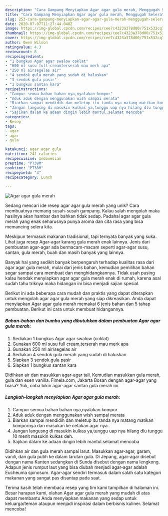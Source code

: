 ```yaml
---
description: "Cara Gampang Menyiapkan Agar agar gula merah, Menggugah Selera"
title: "Cara Gampang Menyiapkan Agar agar gula merah, Menggugah Selera"
slug: 253-cara-gampang-menyiapkan-agar-agar-gula-merah-menggugah-selera
date: 2020-07-07T11:27:44.048Z
image: https://img-global.cpcdn.com/recipes/cee7c4323a378d00/751x532cq70/agar-agar-gula-merah-foto-resep-utama.jpg
thumbnail: https://img-global.cpcdn.com/recipes/cee7c4323a378d00/751x532cq70/agar-agar-gula-merah-foto-resep-utama.jpg
cover: https://img-global.cpcdn.com/recipes/cee7c4323a378d00/751x532cq70/agar-agar-gula-merah-foto-resep-utama.jpg
author: Owen Wilson
ratingvalue: 4.3
reviewcount: 8
recipeingredient:
- "1 bungkus Agar agar swalow coklat"
- "600 ml susu full creamterserah mau merk apa"
- "250 ml airsegelas air"
- "4 sendok gula merah yang sudah di haluskan"
- "3 sendok gula pasir"
- "1 bungkus santan kara"
recipeinstructions:
- "Campur semua bahan bahan nya,nyalakan kompor"
- "Aduk aduk dengan menggunakan wish sampai merata"
- "Biarkan sampai mendidih dan meletup itu tanda nya matang matikan kompornya dan masukan ke cetakan agar nya."
- "Jangan langusng di masukin kulkas ya,tunggu uap nya hilang dlu tunggu 10 menit masukin kulkas deh."
- "Sajikan dalam ke adaan dingin lebih mantul.selamat mencoba"
categories:
- Resep
tags:
- agar
- agar
- gula

katakunci: agar agar gula 
nutrition: 241 calories
recipecuisine: Indonesian
preptime: "PT39M"
cooktime: "PT38M"
recipeyield: "3"
recipecategory: Lunch

---
```



![Agar agar gula merah](https://img-global.cpcdn.com/recipes/cee7c4323a378d00/751x532cq70/agar-agar-gula-merah-foto-resep-utama.jpg)

Sedang mencari ide resep agar agar gula merah yang unik? Cara membuatnya memang susah-susah gampang. Kalau salah mengolah maka hasilnya akan hambar dan bahkan tidak sedap. Padahal agar agar gula merah yang enak seharusnya punya aroma dan cita rasa yang bisa memancing selera kita.

Meskipun termasuk makanan tradisional, tapi ternyata banyak yang suka. Lihat juga resep Agar-agar karang gula merah enak lainnya. Jenis dari pembuatan agar-agar ada bermacam-macam seperti agar-agar susu, santan, gula merah, buah dan masih banyak yang lainnya.

Banyak hal yang sedikit banyak berpengaruh terhadap kualitas rasa dari agar agar gula merah, mulai dari jenis bahan, kemudian pemilihan bahan segar sampai cara membuat dan menghidangkannya. Tidak usah pusing kalau hendak menyiapkan agar agar gula merah enak di rumah, karena asal sudah tahu triknya maka hidangan ini bisa menjadi sajian spesial.


Berikut ini ada beberapa cara mudah dan praktis yang dapat diterapkan untuk mengolah agar agar gula merah yang siap dikreasikan. Anda dapat menyiapkan Agar agar gula merah memakai 6 jenis bahan dan 5 tahap pembuatan. Berikut ini cara untuk membuat hidangannya.

<!--inarticleads1-->

##### Bahan-bahan dan bumbu yang dibutuhkan dalam pembuatan Agar agar gula merah:

1. Sediakan 1 bungkus Agar agar swalow (coklat)
1. Gunakan 600 ml susu full cream,terserah mau merk apa
1. Gunakan 250 ml air/segelas air
1. Sediakan 4 sendok gula merah yang sudah di haluskan
1. Siapkan 3 sendok gula pasir
1. Siapkan 1 bungkus santan kara


Didihkan air dan masukkan agar-agar tali. Kemudian masukkan gula merah, gula dan esen vanilla. Fimela.com, Jakarta Bosan dengan agar-agar yang biasa? Yuk, coba bikin agar-agar santan gula merah ini. 

<!--inarticleads2-->

##### Langkah-langkah menyiapkan Agar agar gula merah:

1. Campur semua bahan bahan nya,nyalakan kompor
1. Aduk aduk dengan menggunakan wish sampai merata
1. Biarkan sampai mendidih dan meletup itu tanda nya matang matikan kompornya dan masukan ke cetakan agar nya.
1. Jangan langusng di masukin kulkas ya,tunggu uap nya hilang dlu tunggu 10 menit masukin kulkas deh.
1. Sajikan dalam ke adaan dingin lebih mantul.selamat mencoba


Didihkan air dan gula merah sampai larut. Masukkan agar-agar, garam, vanili, dan gula putih ke dalam larutan gula. Di Jepang, agar-agar disebut dengan nama Kanten sedangkan di Sunda disebut dengan nama lengkong. Adapun jenis rumput laut yang bisa diubah menjadi agar-agar adalah Eucheuma spinosum. Agar-agar sendiri termasuk dalam salah satu kategori makanan yang sangat pas disantap pada saat. 

Terima kasih telah membaca resep yang tim kami tampilkan di halaman ini. Besar harapan kami, olahan Agar agar gula merah yang mudah di atas dapat membantu Anda menyiapkan makanan yang sedap untuk keluarga/teman ataupun menjadi inspirasi dalam berbisnis kuliner. Selamat mencoba!
